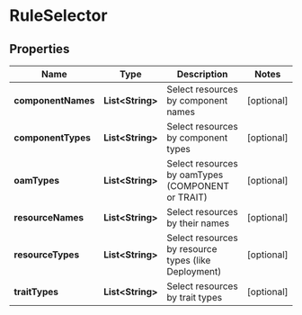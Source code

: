 

# RuleSelector


## Properties

| Name | Type | Description | Notes |
|------------ | ------------- | ------------- | -------------|
|**componentNames** | **List&lt;String&gt;** | Select resources by component names |  [optional] |
|**componentTypes** | **List&lt;String&gt;** | Select resources by component types |  [optional] |
|**oamTypes** | **List&lt;String&gt;** | Select resources by oamTypes (COMPONENT or TRAIT) |  [optional] |
|**resourceNames** | **List&lt;String&gt;** | Select resources by their names |  [optional] |
|**resourceTypes** | **List&lt;String&gt;** | Select resources by resource types (like Deployment) |  [optional] |
|**traitTypes** | **List&lt;String&gt;** | Select resources by trait types |  [optional] |



